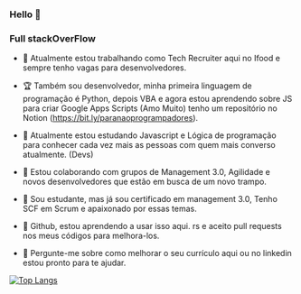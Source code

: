 ### Hello 👋


### Full stackOverFlow

- 🔭 Atualmente estou trabalhando como Tech Recruiter aqui no Ifood e sempre tenho vagas para desenvolvedores.

- 🏆 Também sou desenvolvedor, minha primeira linguagem de programação é Python, depois VBA e agora estou aprendendo sobre JS para criar Google Apps Scripts (Amo Muito) tenho um repositório no Notion (https://bit.ly/paranaoprogrampadores).

- 🌱 Atualmente estou estudando Javascript e Lógica de programação para conhecer cada vez mais as pessoas com quem mais converso atualmente. (Devs)

- 👯 Estou colaborando com grupos de Management 3.0, Agilidade e novos desenvolvedores que estão em busca de um novo trampo.

- 🚀 Sou estudante, mas já sou certificado em management 3.0, Tenho SCF em Scrum e apaixonado por essas temas. 

- 🤔 Github, estou aprendendo a usar isso aqui. rs e aceito pull requests nos meus códigos para melhora-los. 

- 💬 Pergunte-me sobre como melhorar o seu currículo aqui ou no linkedin estou pronto para te ajudar.


[![Top Langs](https://github-readme-stats.vercel.app/api/top-langs/?username=marciocl&layout=compact)](https://github.com/marciocl/github-readme-stats)
